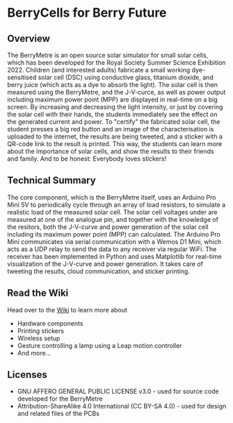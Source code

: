 # BerryCells for Berry Future
## Overview
The BerryMetre is an open source solar simulator for small solar cells, which has been developed for the Royal Society Summer Science Exhibition 2022. Children (and interested adults) fabricate a
small working dye-sensitised solar cell (DSC) using conductive glass, titanium dioxide, and berry juice (which acts as a dye to absorb the light). The solar cell is then measured using the
BerryMetre, and the J-V-curce, as well as power output including maximum power point (MPP) are displayed in real-time on a big screen. By increasing and decreasing the light intensity, or just by
covering the solar cell with their hands, the students immediately see the effect on the generated current and power. To "certify" the fabricated solar cell, the student presses a big red button and 
an image of the characterisation is uploaded to the internet, the results are being tweeted, and a sticker with a QR-code link to the result is printed. This way, the students can learn more about 
the importance of solar cells, and show the results to their friends and family. And to be honest: Everybody loves stickers!    

## Technical Summary
The core component, which is the BerryMetre itself, uses an Arduino Pro Mini 5V to periodically cycle through an array of load resistors, to simulate a realistic load of the measured solar cell. 
The solar cell voltages under are measured at one of the analogue pin, and together with the knowledge of the resitors, both the J-V-curve and power generation of the solar cell including its
maximum power point (MPP) can calculated.
The Arduino Pro Mini communicates via serial communication with a Wemos D1 Mini, which acts as a UDP relay to send the data to any receiver via regular WiFi. The receiver has been implemented
in Python and uses Matplotlib for real-time visualization of the J-V-curve and power generation. It takes care of tweeting the results, cloud communication, and sticker printing.

## Read the Wiki
Head over to the [Wiki](../../wiki) to learn more about
* Hardware components
* Printing stickers
* Wireless setup
* Gesture controlling a lamp using a Leap motion controller
* And more...

## Licenses
- GNU AFFERO GENERAL PUBLIC LICENSE v3.0 - used for source code developed for the BerryMetre
- Attribution-ShareAlike 4.0 International (CC BY-SA 4.0) - used for design and related files of the PCBs 
